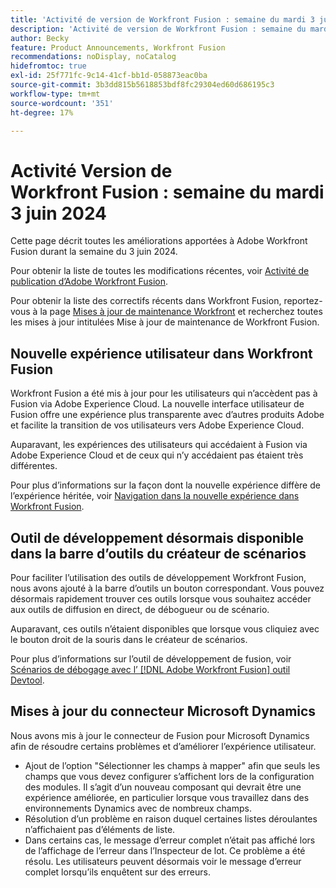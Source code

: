 ```yaml
---
title: 'Activité de version de Workfront Fusion : semaine du mardi 3 juin 2024'
description: 'Activité de version de Workfront Fusion : semaine du mardi 3 juin 2024'
author: Becky
feature: Product Announcements, Workfront Fusion
recommendations: noDisplay, noCatalog
hidefromtoc: true
exl-id: 25f771fc-9c14-41cf-bb1d-058873eac0ba
source-git-commit: 3b3dd815b5618853bdf8fc29304ed60d686195c3
workflow-type: tm+mt
source-wordcount: '351'
ht-degree: 17%

---
```


# Activité Version de Workfront Fusion : semaine du mardi 3 juin 2024

Cette page décrit toutes les améliorations apportées à Adobe Workfront Fusion durant la semaine du 3 juin 2024.

Pour obtenir la liste de toutes les modifications récentes, voir [Activité de publication d’Adobe Workfront Fusion](../../../product-announcements/product-releases/fusion-release-activity/fusion-release-activity.md).

Pour obtenir la liste des correctifs récents dans Workfront Fusion, reportez-vous à la page [Mises à jour de maintenance Workfront](https://experienceleague.adobe.com/docs/workfront-known-issues/releases/current-updates.html?lang=fr) et recherchez toutes les mises à jour intitulées Mise à jour de maintenance de Workfront Fusion.

## Nouvelle expérience utilisateur dans Workfront Fusion

Workfront Fusion a été mis à jour pour les utilisateurs qui n’accèdent pas à Fusion via Adobe Experience Cloud. La nouvelle interface utilisateur de Fusion offre une expérience plus transparente avec d’autres produits Adobe et facilite la transition de vos utilisateurs vers Adobe Experience Cloud.

Auparavant, les expériences des utilisateurs qui accédaient à Fusion via Adobe Experience Cloud et de ceux qui n’y accédaient pas étaient très différentes.

Pour plus d’informations sur la façon dont la nouvelle expérience diffère de l’expérience héritée, voir [Navigation dans la nouvelle expérience dans Workfront Fusion](/help/quicksilver/workfront-fusion/get-started/new-fusion-ui.md).

## Outil de développement désormais disponible dans la barre d’outils du créateur de scénarios

Pour faciliter l’utilisation des outils de développement Workfront Fusion, nous avons ajouté à la barre d’outils un bouton correspondant. Vous pouvez désormais rapidement trouver ces outils lorsque vous souhaitez accéder aux outils de diffusion en direct, de débogueur ou de scénario.

Auparavant, ces outils n’étaient disponibles que lorsque vous cliquiez avec le bouton droit de la souris dans le créateur de scénarios.

Pour plus d’informations sur l’outil de développement de fusion, voir [ Scénarios de débogage avec l’ [!DNL Adobe Workfront Fusion] outil Devtool](/help/quicksilver/workfront-fusion/scenarios/debug-scenarios-with-dev-tool.md).

## Mises à jour du connecteur Microsoft Dynamics

Nous avons mis à jour le connecteur de Fusion pour Microsoft Dynamics afin de résoudre certains problèmes et d’améliorer l’expérience utilisateur.

* Ajout de l’option &quot;Sélectionner les champs à mapper&quot; afin que seuls les champs que vous devez configurer s’affichent lors de la configuration des modules. Il s’agit d’un nouveau composant qui devrait être une expérience améliorée, en particulier lorsque vous travaillez dans des environnements Dynamics avec de nombreux champs.
* Résolution d’un problème en raison duquel certaines listes déroulantes n’affichaient pas d’éléments de liste.
* Dans certains cas, le message d’erreur complet n’était pas affiché lors de l’affichage de l’erreur dans l’Inspecteur de lot. Ce problème a été résolu. Les utilisateurs peuvent désormais voir le message d’erreur complet lorsqu’ils enquêtent sur des erreurs.



